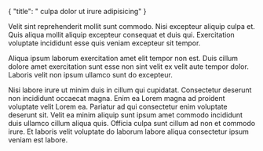 {
  "title": " culpa dolor ut irure adipisicing"
}

Velit sint reprehenderit mollit sunt commodo. Nisi excepteur aliquip culpa et. Quis aliqua mollit aliquip excepteur consequat et duis qui. Exercitation voluptate incididunt esse quis veniam excepteur sit tempor.

Aliqua ipsum laborum exercitation amet elit tempor non est. Duis cillum dolore amet exercitation sunt esse non sint velit ex velit aute tempor dolor. Laboris velit non ipsum ullamco sunt do excepteur.

Nisi labore irure ut minim duis in cillum qui cupidatat. Consectetur deserunt non incididunt occaecat magna. Enim ea Lorem magna ad proident voluptate velit Lorem ea. Pariatur ad qui consectetur enim voluptate deserunt sit. Velit ea minim aliquip sunt ipsum amet commodo incididunt duis ullamco cillum aliqua quis. Officia culpa sunt cillum ad non et commodo irure. Et laboris velit voluptate do laborum labore aliqua consectetur ipsum veniam est labore.